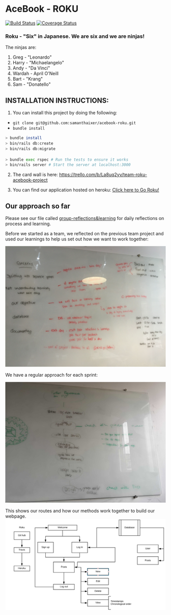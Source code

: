 # AceBook - ROKU

[![Build Status](https://travis-ci.org/samanthaixer/acebook-roku.svg?branch=master)](https://travis-ci.org/samanthaixer/acebook-roku)
[![Coverage Status](https://coveralls.io/repos/github/samanthaixer/acebook-roku/badge.svg?branch=master&kill_cache=1)](https://coveralls.io/github/samanthaixer/acebook-roku?branch=master&kill_cache=1)

### Roku - "Six" in Japanese. We are six and we are ninjas!

The ninjas are:
1. Greg - "Leonardo"
2. Harry - "Michaelangelo"
3. Andy - "Da Vinci"
4. Wardah - April O'Neill
5. Bart - "Krang"
6. Sam - "Donatello" 

## INSTALLATION INSTRUCTIONS:

1. You can install this project by doing the following:

- `git clone git@github.com:samanthaixer/acebook-roku.git`
- `bundle install`

```bash
> bundle install
> bin/rails db:create
> bin/rails db:migrate

> bundle exec rspec # Run the tests to ensure it works
> bin/rails server # Start the server at localhost:3000
```

2. The card wall is here: https://trello.com/b/La8uq2yv/team-roku-acebook-project

3. You can find our application hosted on heroku: [Click here to Go Roku!](https://acebook-roku.herokuapp.com/posts)

## Our approach so far

Please see our file called [group-reflections&learning](https://github.com/samanthaixer/acebook-roku/blob/master/group-reflections%26learning.md) for daily reflections on process and learning.

Before we started as a team, we reflected on the previous team project and used our learnings to help us set out how we want to work together:

![pro tro](images/pro-tro.jpg)

We have a regular approach for each sprint:

![sprint planning](images/sprint-planning.jpg)

This shows our routes and how our methods work together to build our webpage.
![Routes](images/database.png) 
